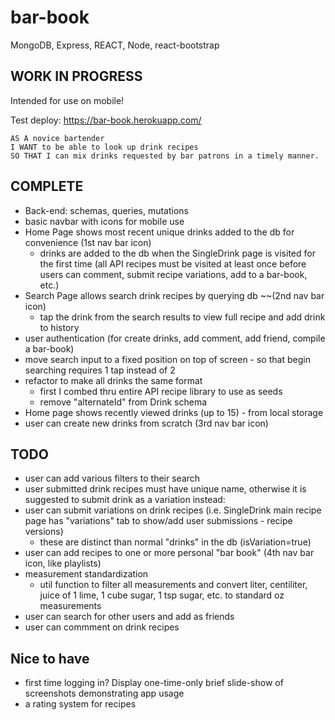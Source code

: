 # bar-book
MongoDB, Express, REACT, Node, react-bootstrap

## WORK IN PROGRESS
Intended for use on mobile!

Test deploy: https://bar-book.herokuapp.com/

```
AS A novice bartender
I WANT to be able to look up drink recipes
SO THAT I can mix drinks requested by bar patrons in a timely manner.
```

## COMPLETE
* Back-end: schemas, queries, mutations
* basic navbar with icons for mobile use
* Home Page shows most recent unique drinks added to the db for convenience (1st nav bar icon)
    * drinks are added to the db when the SingleDrink page is visited for the first time (all API recipes must be visited at least once before users can comment, submit recipe variations, add to a bar-book, etc.)
* Search Page allows search drink recipes by querying db ~~(2nd nav bar icon)
    * tap the drink from the search results to view full recipe and add drink to history
* user authentication (for create drinks, add comment, add friend, compile a bar-book)
* move search input to a fixed position on top of screen - so that begin searching requires 1 tap instead of 2
* refactor to make all drinks the same format 
    * first I combed thru entire API recipe library to use as seeds
    * remove "alternateId" from Drink schema
* Home page shows recently viewed drinks (up to 15) - from local storage
* user can create new drinks from scratch (3rd nav bar icon)

## TODO
* user can add various filters to their search
* user submitted drink recipes must have unique name, otherwise it is suggested to submit drink as a variation instead:
* user can submit variations on drink recipes (i.e. SingleDrink main recipe page has "variations" tab to show/add user submissions - recipe versions)
    * these are distinct than normal "drinks" in the db (isVariation=true)
* user can add recipes to one or more personal "bar book" (4th nav bar icon, like playlists)
* measurement standardization
    * util function to filter all measurements and convert liter, centiliter, juice of 1 lime, 1 cube sugar, 1 tsp sugar, etc. to standard oz measurements
* user can search for other users and add as friends
* user can commment on drink recipes

## Nice to have
* first time logging in? Display one-time-only brief slide-show of screenshots demonstrating app usage
* a rating system for recipes